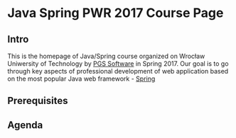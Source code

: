 # Java Spring PWR 2017 Course Page
## Intro
This is the homepage of Java/Spring course organized on Wrocław Uniwersity of Technology by [PGS Software](https://www.pgs-soft.com/) in Spring 2017.
Our goal is to go through key aspects of professional development of web application based on the most popular Java web framework - [Spring]( https://spring.io/)
## Prerequisites
## Agenda




